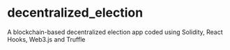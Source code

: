 # decentralized_election
A blockchain-based decentralized election app coded using Solidity, React Hooks, Web3.js and Truffle
